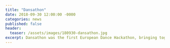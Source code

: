 ```yaml
---
title: "Dansathon"
date: 2018-09-30 12:00:00 -0000
categories: news
published: false
header:
  teaser: /assets/images/180930-dansathon.jpg
excerpt: Dansathon was the first European Dance Hackathon, bringing together dance, technology, design and communication in Lyon, Liège and London.
---
```


